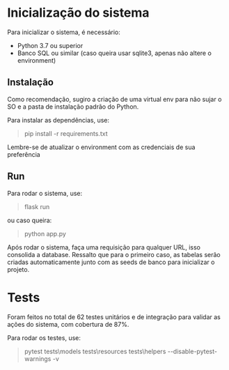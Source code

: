 
# Inicialização do sistema
Para inicializar o sistema, é necessário:
- Python 3.7 ou superior
- Banco SQL ou similar (caso queira usar sqlite3, apenas não altere o environment)

## Instalação
Como recomendação, sugiro a criação de uma virtual env para não sujar o SO e a pasta de instalação padrão do Python.

Para instalar as dependências, use:
> pip install -r requirements.txt

Lembre-se de atualizar o environment com as credenciais de sua preferência


## Run
Para rodar o sistema, use:
> flask run

ou caso queira:
> python app.py

Após rodar o sistema, faça uma requisição para qualquer URL, isso consolida a database.
Ressalto que para o primeiro caso, as tabelas serão criadas automaticamente junto com as seeds de banco para inicializar o projeto.


# Tests
Foram feitos no total de 62 testes unitários e de integração para validar as ações do sistema, com cobertura de 87%.

Para rodar os testes, use:
> pytest tests\\models tests\\resources tests\\helpers --disable-pytest-warnings -v
